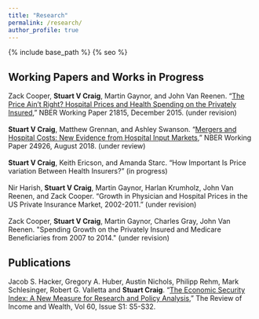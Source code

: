 ```yaml
---
title: "Research"
permalink: /research/
author_profile: true
---
```


{% include base_path %}
{% seo %}


<H2>Working Papers and Works in Progress</H2>
Zack Cooper, <b>Stuart V Craig</b>, Martin Gaynor, and John Van Reenen. “<a href="http://www.nber.org/papers/w21815">The Price Ain’t Right? Hospital Prices and Health Spending on the Privately Insured</a>,” NBER Working Paper 21815, December 2015. (under revision)
<br><br>
<b>Stuart V Craig</b>, Matthew Grennan, and Ashley Swanson. “<a href="http://www.nber.org/papers/w24926">Mergers and Hospital Costs: New Evidence from Hospital Input Markets</a>,” NBER Working Paper 24926, August 2018. (under review)
<br><br>
<b>Stuart V Craig</b>, Keith Ericson, and Amanda Starc. “How Important Is Price variation Between Health Insurers?” (in progress)
<br><br>
Nir Harish, <b>Stuart V Craig</b>, Martin Gaynor, Harlan Krumholz, John Van Reenen, and Zack Cooper. “Growth in Physician and Hospital Prices in the US Private Insurance Market, 2002-2011.” (under revision)
<br><br>
Zack Cooper, <b>Stuart V Craig</b>, Martin Gaynor, Charles Gray, John Van Reenen. "Spending Growth on the Privately Insured and Medicare Beneficiaries from 2007 to 2014." (under revision)

<H2>Publications</H2>
Jacob S. Hacker, Gregory A. Huber, Austin Nichols, Philipp Rehm, Mark Schlesinger, Robert G. Valletta and <b>Stuart Craig</b>. “<a href="http://onlinelibrary.wiley.com/doi/10.1111/roiw.12053/full">The Economic Security Index: A New Measure for Research and Policy Analysis</a>,” The Review of Income and Wealth, Vol 60, Issue S1: S5-S32.
